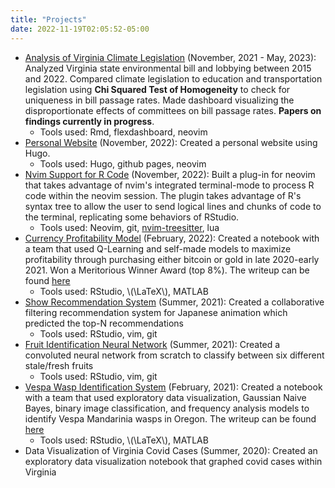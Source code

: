 ```yaml
---
title: "Projects"
date: 2022-11-19T02:05:52-05:00
---
```


* [Analysis of Virginia Climate Legislation](https://danilka4.github.io/virginia-climate-lobbying/) (November, 2021 - May, 2023): Analyzed Virginia state environmental bill and lobbying between 2015 and 2022.
Compared climate legislation to education and transportation legislation using **Chi Squared Test of Homogeneity** to check for uniqueness in bill passage rates.
Made dashboard visualizing the disproportionate effects of committees on bill passage rates.
**Papers on findings currently in progress**.
    - Tools used: Rmd, flexdashboard, neovim
* [Personal Website](https://github.com/danilka4/danilka4.github.io) (November, 2022): Created a personal website using Hugo.
    - Tools used: Hugo, github pages, neovim
* [Nvim Support for R Code](https://github.com/danilka4/ts_r) (November, 2022): Built a plug-in for neovim that takes advantage of nvim's integrated terminal-mode to process R code within the neovim session.
The plugin takes advantage of R's syntax tree to allow the user to send logical lines and chunks of code to the terminal, replicating some behaviors of RStudio.
    - Tools used: Neovim, git, [nvim-treesitter](https://github.com/nvim-treesitter/nvim-treesitter), lua
* [Currency Profitability Model](https://www.overleaf.com/read/rptmrcssxxzh) (February, 2022): Created a notebook with a team that used Q-Learning and self-made models to maximize profitability through purchasing either bitcoin or gold in late 2020-early 2021. Won a Meritorious Winner Award (top 8%).
The writeup can be found [here](/files/mcm2022.pdf)
    - Tools used: RStudio, \\(\\LaTeX\\), MATLAB
* [Show Recommendation System](https://github.com/danilka4/anime-recommendation-database-2020) (Summer, 2021): Created a collaborative filtering recommendation system for Japanese animation which predicted the top-N recommendations
    - Tools used: RStudio, vim, git
* [Fruit Identification Neural Network](https://www.kaggle.com/code/danielpalamarchuk/identifying-fruits-and-staleness-using-keras) (Summer, 2021): Created a convoluted neural network from scratch to classify between six different stale/fresh fruits
    - Tools used: RStudio, vim, git
* [Vespa Wasp Identification System](https://github.com/danilka4/MCM-2021) (February, 2021):
Created a notebook with a team that used exploratory data visualization, Gaussian Naive Bayes, binary image classification, and frequency analysis models to identify Vespa Mandarinia wasps in Oregon.
The writeup can be found [here](/files/mcm2021.pdf)
    - Tools used: RStudio, \\(\\LaTeX\\), MATLAB
* Data Visualization of Virginia Covid Cases (Summer, 2020): Created an exploratory data visualization notebook that graphed covid cases within Virginia
